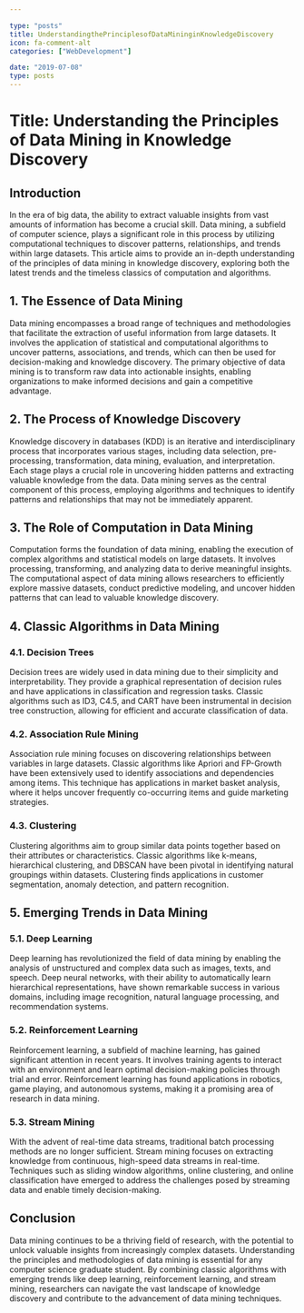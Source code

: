 ```yaml
---

type: "posts"
title: UnderstandingthePrinciplesofDataMininginKnowledgeDiscovery
icon: fa-comment-alt
categories: ["WebDevelopment"]

date: "2019-07-08"
type: posts
---
```





# Title: Understanding the Principles of Data Mining in Knowledge Discovery

## Introduction

In the era of big data, the ability to extract valuable insights from vast amounts of information has become a crucial skill. Data mining, a subfield of computer science, plays a significant role in this process by utilizing computational techniques to discover patterns, relationships, and trends within large datasets. This article aims to provide an in-depth understanding of the principles of data mining in knowledge discovery, exploring both the latest trends and the timeless classics of computation and algorithms.

## 1. The Essence of Data Mining

Data mining encompasses a broad range of techniques and methodologies that facilitate the extraction of useful information from large datasets. It involves the application of statistical and computational algorithms to uncover patterns, associations, and trends, which can then be used for decision-making and knowledge discovery. The primary objective of data mining is to transform raw data into actionable insights, enabling organizations to make informed decisions and gain a competitive advantage.

## 2. The Process of Knowledge Discovery

Knowledge discovery in databases (KDD) is an iterative and interdisciplinary process that incorporates various stages, including data selection, pre-processing, transformation, data mining, evaluation, and interpretation. Each stage plays a crucial role in uncovering hidden patterns and extracting valuable knowledge from the data. Data mining serves as the central component of this process, employing algorithms and techniques to identify patterns and relationships that may not be immediately apparent.

## 3. The Role of Computation in Data Mining

Computation forms the foundation of data mining, enabling the execution of complex algorithms and statistical models on large datasets. It involves processing, transforming, and analyzing data to derive meaningful insights. The computational aspect of data mining allows researchers to efficiently explore massive datasets, conduct predictive modeling, and uncover hidden patterns that can lead to valuable knowledge discovery.

## 4. Classic Algorithms in Data Mining

### 4.1. Decision Trees

Decision trees are widely used in data mining due to their simplicity and interpretability. They provide a graphical representation of decision rules and have applications in classification and regression tasks. Classic algorithms such as ID3, C4.5, and CART have been instrumental in decision tree construction, allowing for efficient and accurate classification of data.

### 4.2. Association Rule Mining

Association rule mining focuses on discovering relationships between variables in large datasets. Classic algorithms like Apriori and FP-Growth have been extensively used to identify associations and dependencies among items. This technique has applications in market basket analysis, where it helps uncover frequently co-occurring items and guide marketing strategies.

### 4.3. Clustering

Clustering algorithms aim to group similar data points together based on their attributes or characteristics. Classic algorithms like k-means, hierarchical clustering, and DBSCAN have been pivotal in identifying natural groupings within datasets. Clustering finds applications in customer segmentation, anomaly detection, and pattern recognition.

## 5. Emerging Trends in Data Mining

### 5.1. Deep Learning

Deep learning has revolutionized the field of data mining by enabling the analysis of unstructured and complex data such as images, texts, and speech. Deep neural networks, with their ability to automatically learn hierarchical representations, have shown remarkable success in various domains, including image recognition, natural language processing, and recommendation systems.

### 5.2. Reinforcement Learning

Reinforcement learning, a subfield of machine learning, has gained significant attention in recent years. It involves training agents to interact with an environment and learn optimal decision-making policies through trial and error. Reinforcement learning has found applications in robotics, game playing, and autonomous systems, making it a promising area of research in data mining.

### 5.3. Stream Mining

With the advent of real-time data streams, traditional batch processing methods are no longer sufficient. Stream mining focuses on extracting knowledge from continuous, high-speed data streams in real-time. Techniques such as sliding window algorithms, online clustering, and online classification have emerged to address the challenges posed by streaming data and enable timely decision-making.

## Conclusion

Data mining continues to be a thriving field of research, with the potential to unlock valuable insights from increasingly complex datasets. Understanding the principles and methodologies of data mining is essential for any computer science graduate student. By combining classic algorithms with emerging trends like deep learning, reinforcement learning, and stream mining, researchers can navigate the vast landscape of knowledge discovery and contribute to the advancement of data mining techniques.